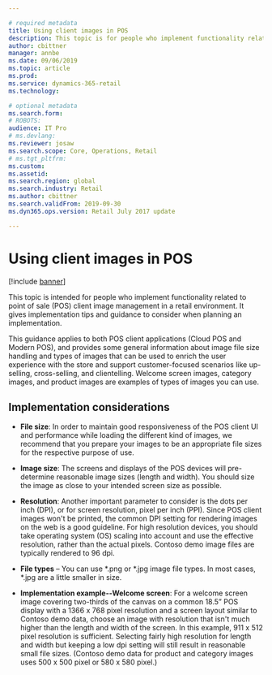 ```yaml
---

# required metadata
title: Using client images in POS
description: This topic is for people who implement functionality related to POS client image management in a retail environment. It provides implementation tips and guidance that to consider when planning an implementation.
author: cbittner
manager: annbe
ms.date: 09/06/2019
ms.topic: article
ms.prod: 
ms.service: dynamics-365-retail
ms.technology: 

# optional metadata
ms.search.form: 
# ROBOTS: 
audience: IT Pro
# ms.devlang: 
ms.reviewer: josaw
ms.search.scope: Core, Operations, Retail
# ms.tgt_pltfrm: 
ms.custom: 
ms.assetid: 
ms.search.region: global
ms.search.industry: Retail
ms.author: cbittner
ms.search.validFrom: 2019-09-30
ms.dyn365.ops.version: Retail July 2017 update

---
```




# Using client images in POS

[!include [banner](includes/banner.md)]

This topic is intended for people who implement functionality related to point of sale (POS) client image management in a retail environment. It gives implementation tips and guidance to consider when planning an implementation.

This guidance applies to both POS client applications (Cloud POS and Modern POS), and provides some general information about image file size handling and types of images that can be used to enrich the user experience with the store and support customer-focused scenarios like up-selling, cross-selling, and clientelling. Welcome screen images, category images, and product images are examples of types of images you can use.

## Implementation considerations

- **File size**: In order to maintain good responsiveness of the POS client UI and performance while loading the different kind of images, we recommend that you prepare your images to be an appropriate file sizes for the respective purpose of use.

- **Image size**: The screens and displays of the POS devices will pre-determine reasonable image sizes (length and width). You should size the image as close to your intended screen size as possible.

- **Resolution**: Another important parameter to consider is the dots per inch (DPI), or for screen resolution, pixel per inch (PPI). Since POS client images won't be printed, the common DPI setting for rendering images on the web is a good guideline. For high resolution devices, you should take operating system (OS) scaling into account and use the effective resolution, rather than the actual pixels. Contoso demo image files are typically rendered to 96 dpi. 

- **File types** – You can use \*.png or \*.jpg image file types. In most cases, \*.jpg are a little smaller in size.

- **Implementation example--Welcome screen**: For a welcome screen image covering two-thirds of the canvas on a common 18.5” POS display with a 1366 x 768 pixel resolution and a screen layout similar to Contoso demo data, choose an image with resolution that isn't much higher than the length and width of the screen. In this example, 911 x 512 pixel resolution is sufficient. Selecting fairly high resolution for length and width but keeping a low dpi setting will still result in reasonable small file sizes. (Contoso demo data for product and category images uses 500 x 500 pixel or 580 x 580 pixel.)     





